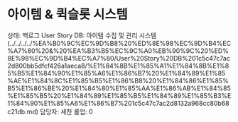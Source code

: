 # 아이템 & 퀵슬롯 시스템

상태: 백로그
User Story DB: 아이템 수집 및 관리 시스템 (../../../../%EA%B0%9C%EC%9D%B8%20%ED%8E%98%EC%9D%B4%EC%A7%80%20&%20%EA%B3%B5%EC%9C%A0%EB%90%9C%20%ED%8E%98%EC%9D%B4%EC%A7%80/User%20Story%20DB%201c5c47c7ac2d800bb5dfcf426a1aeca8/%E1%84%8B%E1%85%A1%E1%84%8B%E1%85%B5%E1%84%90%E1%85%A6%E1%86%B7%20%E1%84%89%E1%85%AE%E1%84%8C%E1%85%B5%E1%86%B8%20%E1%84%86%E1%85%B5%E1%86%BE%20%E1%84%80%E1%85%AA%E1%86%AB%E1%84%85%E1%85%B5%20%E1%84%89%E1%85%B5%E1%84%89%E1%85%B3%E1%84%90%E1%85%A6%E1%86%B7%201c5c47c7ac2d8132a968cc80b68c21db.md)
담당자: 세찬
롤업: 0